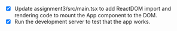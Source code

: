 - [x] Update assignment3/src/main.tsx to add ReactDOM import and rendering code to mount the App component to the DOM.
- [x] Run the development server to test that the app works.
